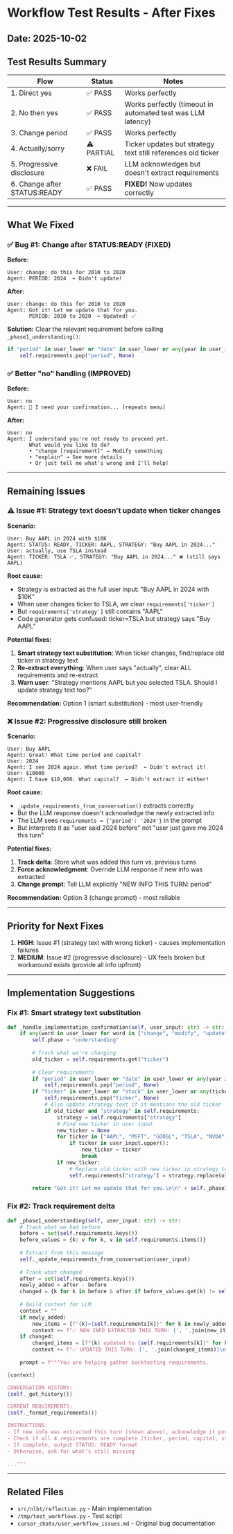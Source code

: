 # Workflow Test Results - After Fixes

## Date: 2025-10-02

## Test Results Summary

| Flow | Status | Notes |
|------|--------|-------|
| 1. Direct yes | ✅ PASS | Works perfectly |
| 2. No then yes | ✅ PASS | Works perfectly (timeout in automated test was LLM latency) |
| 3. Change period | ✅ PASS | Works perfectly |
| 4. Actually/sorry | ⚠️ PARTIAL | Ticker updates but strategy text still references old ticker |
| 5. Progressive disclosure | ❌ FAIL | LLM acknowledges but doesn't extract requirements |
| 6. Change after STATUS:READY | ✅ PASS | **FIXED!** Now updates correctly |

---

## What We Fixed

### ✅ Bug #1: Change after STATUS:READY (FIXED)

**Before:**
```
User: change: do this for 2010 to 2020
Agent: PERIOD: 2024  ← Didn't update!
```

**After:**
```
User: change: do this for 2010 to 2020  
Agent: Got it! Let me update that for you.
       PERIOD: 2010 to 2020  ← Updated! ✅
```

**Solution:** Clear the relevant requirement before calling `_phase1_understanding()`:
```python
if "period" in user_lower or "date" in user_lower or any(year in user_input...):
    self.requirements.pop("period", None)
```

### ✅ Better "no" handling (IMPROVED)

**Before:**
```
User: no
Agent: 🤔 I need your confirmation... [repeats menu]
```

**After:**
```
User: no
Agent: I understand you're not ready to proceed yet.
       What would you like to do?
       • "change [requirement]" → Modify something
       • "explain" → See more details
       • Or just tell me what's wrong and I'll help!
```

---

## Remaining Issues

### ⚠️ Issue #1: Strategy text doesn't update when ticker changes

**Scenario:**
```
User: Buy AAPL in 2024 with $10K
Agent: STATUS: READY, TICKER: AAPL, STRATEGY: "Buy AAPL in 2024..."
User: actually, use TSLA instead
Agent: TICKER: TSLA ✅, STRATEGY: "Buy AAPL in 2024..." ❌ (still says AAPL)
```

**Root cause:**
- Strategy is extracted as the full user input: "Buy AAPL in 2024 with $10K"
- When user changes ticker to TSLA, we clear `requirements['ticker']`
- But `requirements['strategy']` still contains "AAPL"
- Code generator gets confused: ticker=TSLA but strategy says "Buy AAPL"

**Potential fixes:**
1. **Smart strategy text substitution**: When ticker changes, find/replace old ticker in strategy text
2. **Re-extract everything**: When user says "actually", clear ALL requirements and re-extract
3. **Warn user**: "Strategy mentions AAPL but you selected TSLA. Should I update strategy text too?"

**Recommendation:** Option 1 (smart substitution) - most user-friendly

### ❌ Issue #2: Progressive disclosure still broken

**Scenario:**
```
User: Buy AAPL
Agent: Great! What time period and capital?
User: 2024
Agent: I see 2024 again. What time period?  ← Didn't extract it!
User: $10000
Agent: I have $10,000. What capital?  ← Didn't extract it either!
```

**Root cause:**
- `_update_requirements_from_conversation()` extracts correctly
- But the LLM response doesn't acknowledge the newly extracted info
- The LLM sees `requirements = {'period': '2024'}` in the prompt
- But interprets it as "user said 2024 before" not "user just gave me 2024 this turn"

**Potential fixes:**
1. **Track delta**: Store what was added this turn vs. previous turns
2. **Force acknowledgment**: Override LLM response if new info was extracted
3. **Change prompt**: Tell LLM explicitly "NEW INFO THIS TURN: period"

**Recommendation:** Option 3 (change prompt) - most reliable

---

## Priority for Next Fixes

1. **HIGH**: Issue #1 (strategy text with wrong ticker) - causes implementation failures
2. **MEDIUM**: Issue #2 (progressive disclosure) - UX feels broken but workaround exists (provide all info upfront)

---

## Implementation Suggestions

### Fix #1: Smart strategy text substitution

```python
def _handle_implementation_confirmation(self, user_input: str) -> str:
    if any(word in user_lower for word in ["change", "modify", "update", "actually"]):
        self.phase = "understanding"
        
        # Track what we're changing
        old_ticker = self.requirements.get("ticker")
        
        # Clear requirements
        if "period" in user_lower or "date" in user_lower or any(year in user_input...):
            self.requirements.pop("period", None)
        if "ticker" in user_lower or "stock" in user_lower or any(ticker in user_input.upper()...):
            self.requirements.pop("ticker", None)
            # Also update strategy text if it mentions the old ticker
            if old_ticker and "strategy" in self.requirements:
                strategy = self.requirements["strategy"]
                # Find new ticker in user input
                new_ticker = None
                for ticker in ["AAPL", "MSFT", "GOOGL", "TSLA", "NVDA", "SPY", "QQQ", "AMZN", "META"]:
                    if ticker in user_input.upper():
                        new_ticker = ticker
                        break
                if new_ticker:
                    # Replace old ticker with new ticker in strategy text
                    self.requirements["strategy"] = strategy.replace(old_ticker, new_ticker)
        
        return "Got it! Let me update that for you.\n\n" + self._phase1_understanding(user_input)
```

### Fix #2: Track requirement delta

```python
def _phase1_understanding(self, user_input: str) -> str:
    # Track what we had before
    before = set(self.requirements.keys())
    before_values = {k: v for k, v in self.requirements.items()}
    
    # Extract from this message
    self._update_requirements_from_conversation(user_input)
    
    # Track what changed
    after = set(self.requirements.keys())
    newly_added = after - before
    changed = {k for k in before & after if before_values.get(k) != self.requirements.get(k)}
    
    # Build context for LLM
    context = ""
    if newly_added:
        new_items = [f"{k}={self.requirements[k]}" for k in newly_added]
        context += f"✅ NEW INFO EXTRACTED THIS TURN: {', '.join(new_items)}\n"
    if changed:
        changed_items = [f"{k} updated to {self.requirements[k]}" for k in changed]
        context += f"✅ UPDATED THIS TURN: {', '.join(changed_items)}\n"
    
    prompt = f"""You are helping gather backtesting requirements.

{context}

CONVERSATION HISTORY:
{self._get_history()}

CURRENT REQUIREMENTS:
{self._format_requirements()}

INSTRUCTIONS:
- If new info was extracted this turn (shown above), acknowledge it positively: "Great! I now have X."
- Check if all 4 requirements are complete (ticker, period, capital, strategy)
- If complete, output STATUS: READY format
- Otherwise, ask for what's still missing

..."""
```

---

## Related Files
- `src/nlbt/reflection.py` - Main implementation
- `/tmp/test_workflows.py` - Test script
- `cursor_chats/user_workflow_issues.md` - Original bug documentation


